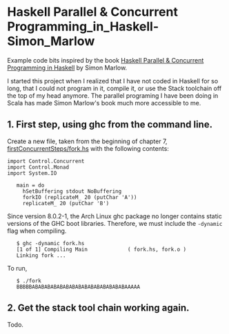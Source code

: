 # Haskell Parallel & Concurrent Programming_in_Haskell-Simon_Marlow
Example code bits inspired by the book
[Haskell Parallel & Concurrent Programming in Haskell](http://shop.oreilly.com/product/0636920026365.do)
by Simon Marlow.

I started this project when I realized that I have not coded in Haskell
for so long, that I could not program in it, compile it, or use the Stack
toolchain off the top of my head anymore.  The parallel programing I have been
doing in Scala has made Simon Marlow's book much more accessible to me.

## 1. First step, using ghc from the command line.
Create a new file, taken from the beginning of chapter 7,
[firstConcurrentSteps/fork.hs](firstConcurrentSteps/fork.hs)
with the following contents:
```
import Control.Concurrent
import Control.Monad
import System.IO

   main = do
     hSetBuffering stdout NoBuffering
     forkIO (replicateM_ 20 (putChar 'A'))
     replicateM_ 20 (putChar 'B')
```
Since version 8.0.2-1, the Arch Linux ghc package no longer contains static
versions of the GHC boot libraries.  Therefore, we must include the `-dynamic`
flag when compiling.
```
   $ ghc -dynamic fork.hs
   [1 of 1] Compiling Main             ( fork.hs, fork.o )
   Linking fork ...
``` 
To run,
```
   $ ./fork 
   BBBBBABABABABABABABABABABABABABABABAAAAA
```

## 2. Get the stack tool chain working again.
Todo.
